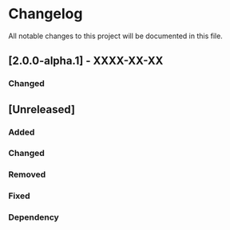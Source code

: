 # Changelog
All notable changes to this project will be documented in this file.



## [2.0.0-alpha.1] - XXXX-XX-XX
### Changed


## [Unreleased]
### Added
### Changed
### Removed
### Fixed
### Dependency
